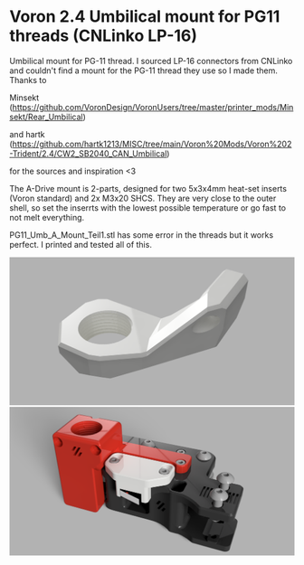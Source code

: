 # Voron 2.4 Umbilical mount for PG11 threads (CNLinko LP-16)

Umbilical mount for PG-11 thread. I sourced LP-16 connectors from CNLinko and couldn't find a mount for the PG-11 thread they use so I made them. 
Thanks to

Minsekt (https://github.com/VoronDesign/VoronUsers/tree/master/printer_mods/Minsekt/Rear_Umbilical) 

and hartk (https://github.com/hartk1213/MISC/tree/main/Voron%20Mods/Voron%202-Trident/2.4/CW2_SB2040_CAN_Umbilical) 

for the sources and inspiration <3

The A-Drive mount is 2-parts, designed for two 5x3x4mm heat-set inserts (Voron standard) and 2x M3x20 SHCS. They are very close to the outer shell,
so set the inserrts with the lowest possible temperature or go fast to not melt everything.

PG11_Umb_A_Mount_Teil1.stl has some error in the threads but it works perfect. I printed and tested all of this.

![Hotend](images/PG11_UMB_Hotend.png)
![A_Drive](images/Rear_Umbilical.png)
